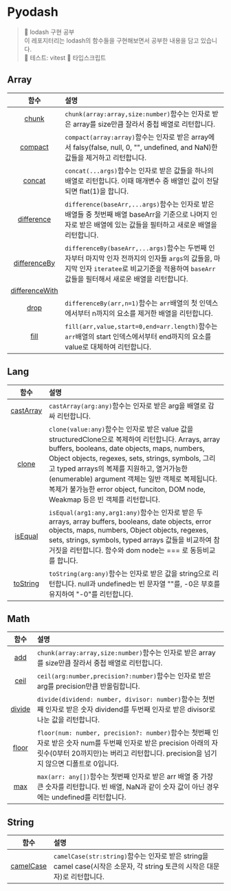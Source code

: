 # Pyodash

> 👟 lodash 구현 공부<br/>
> 이 레포지터리는 lodash의 함수들을 구현해보면서 공부한 내용을 담고 있습니다.<br/>
> 🧪 테스트: vitest
> 🐥 타입스크립트

## Array

|                                        함수                                         | 설명                                                                                                                                                                                               |
| :---------------------------------------------------------------------------------: | :------------------------------------------------------------------------------------------------------------------------------------------------------------------------------------------------- |
|          [chunk](https://github.com/Pyotato/Pyodash/tree/main/Array/chunk)          | `chunk(array:array,size:number)`함수는 인자로 받은 array를 size만큼 잘라서 중첩 배열로 리턴합니다.                                                                                                 |
|        [compact](https://github.com/Pyotato/Pyodash/tree/main/Array/compact)        | `compact(array:array)`함수는 인자로 받은 array에서 falsy(false, null, 0, "", undefined, and NaN)한 값들을 제거하고 리턴합니다.                                                                     |
|         [concat](https://github.com/Pyotato/Pyodash/tree/main/Array/concat)         | `concat(...args)`함수는 인자로 받은 값들을 하나의 배열로 리턴합니다. 이때 매개변수 중 배열인 값이 전달되면 flat(1)을 합니다.                                                                       |
|     [difference](https://github.com/Pyotato/Pyodash/tree/main/Array/difference)     | `difference(baseArr,...args)`함수는 인자로 받은 배열들 중 첫번째 배열 baseArr을 기준으로 나머지 인자로 받은 배열에 있는 값들을 필터하고 새로운 배열을 리턴합니다.                                  |
|   [differenceBy](https://github.com/Pyotato/Pyodash/tree/main/Array/differenceBy)   | `differenceBy(baseArr,...args)`함수는 두번째 인자부터 마지막 인자 전까지의 인자들 `args`의 값들을, 마지막 인자 `iteratee`로 비교기준을 적용하여 `baseArr`값들을 필터해서 새로운 배열을 리턴합니다. |
| [differenceWith](https://github.com/Pyotato/Pyodash/tree/main/Array/differenceWith) |                                                                                                                                                                                                    |
|           [drop](https://github.com/Pyotato/Pyodash/tree/main/Array/drop)           | `differenceBy(arr,n=1)`함수는 `arr`배열의 첫 인덱스에서부터 n까지의 요소를 제거한 배열을 리턴합니다.                                                                                               |
|           [fill](https://github.com/Pyotato/Pyodash/tree/main/Array/fill)           | `fill(arr,value,start=0,end=arr.length)`함수는 `arr`배열의 start 인덱스에서부터 end까지의 요소를 value로 대체하여 리턴합니다.                                                                      |

## Lang

|                                   함수                                   | 설명                                                                                                                                                                                                                                                                                                                                                                                               |
| :----------------------------------------------------------------------: | :------------------------------------------------------------------------------------------------------------------------------------------------------------------------------------------------------------------------------------------------------------------------------------------------------------------------------------------------------------------------------------------------- |
| [castArray](https://github.com/Pyotato/Pyodash/tree/main/Lang/castArray) | `castArray(arg:any)`함수는 인자로 받은 arg을 배열로 감싸 리턴합니다.                                                                                                                                                                                                                                                                                                                               |
|     [clone](https://github.com/Pyotato/Pyodash/tree/main/Lang/clone)     | `clone(value:any)`함수는 인자로 받은 value 값을 structuredClone으로 복제하여 리턴합니다. Arrays, array buffers, booleans, date objects, maps, numbers, Object objects, regexes, sets, strings, symbols, 그리고 typed arrays의 복제를 지원하고, 열거가능한(enumerable) argument 객체는 일반 객체로 복제됩니다. 복제가 불가능한 error object, funciton, DOM node, Weakmap 등은 빈 객체를 리턴합니다. |
|   [isEqual](https://github.com/Pyotato/Pyodash/tree/main/Lang/isEqual)   | `isEqual(arg1:any,arg1:any)`함수는 인자로 받은 두 arrays, array buffers, booleans, date objects, error objects, maps, numbers, Object objects, regexes, sets, strings, symbols, typed arrays 값들을 비교하여 참거짓을 리턴합니다. 함수와 dom node는 === 로 동등비교를 합니다.                                                                                                                      |
|  [toString](https://github.com/Pyotato/Pyodash/tree/main/Lang/toString)  | `toString(arg:any)`함수는 인자로 받은 값을 string으로 리턴합니다. null과 undefined는 빈 문자열 ""를, -0은 부호를 유지하여 "-0"를 리턴합니다.                                                                                                                                                                                                                                                       |

## Math

|                               함수                               | 설명                                                                                                                                                                                                     |
| :--------------------------------------------------------------: | :------------------------------------------------------------------------------------------------------------------------------------------------------------------------------------------------------- |
|   [add](https://github.com/Pyotato/Pyodash/tree/main/Math/add)   | `chunk(array:array,size:number)`함수는 인자로 받은 array를 size만큼 잘라서 중첩 배열로 리턴합니다.                                                                                                       |
|  [ceil](https://github.com/Pyotato/Pyodash/tree/main/Math/ceil)  | `ceil(arg:number,precision?:number)`함수는 인자로 받은 arg를 precision만큼 반올림합니다.                                                                                                                 |
| [divide](https://github.com/Pyotato/Pyodash/tree/main/Math/ceil) | `divide(dividend: number, divisor: number)`함수는 첫번째 인자로 받은 숫자 dividend를 두번째 인자로 받은 divisor로 나눈 값을 리턴합니다.                                                                  |
| [floor](https://github.com/Pyotato/Pyodash/tree/main/Math/floor) | `floor(num: number, precision?: number)`함수는 첫번째 인자로 받은 숫자 num를 두번째 인자로 받은 precision 아래의 자릿수(0부터 20까지만)는 버리고 리턴합니다. precision을 넘기지 않으면 디폴트로 0입니다. |
|   [max](https://github.com/Pyotato/Pyodash/tree/main/Math/max)   | `max(arr: any[])`함수는 첫번째 인자로 받은 arr 배열 중 가장 큰 숫자를 리턴합니다. 빈 배열, NaN과 같이 숫자 값이 아닌 경우에는 undefined를 리턴합니다.                                                    |

## String

|                                    함수                                    | 설명                                                                                                                       |
| :------------------------------------------------------------------------: | :------------------------------------------------------------------------------------------------------------------------- |
| [camelCase](https://github.com/Pyotato/Pyodash/tree/main/String/camelCase) | `camelCase(str:string)`함수는 인자로 받은 string을 camel case(시작은 소문자, 각 string 토큰의 시작은 대문자)로 리턴합니다. |
